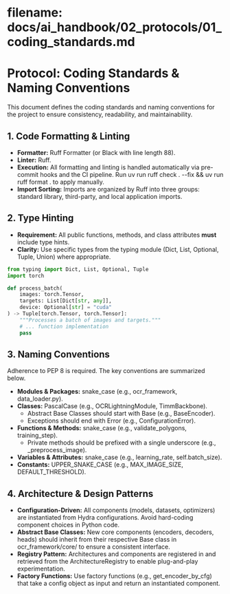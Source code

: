 # **filename: docs/ai_handbook/02_protocols/01_coding_standards.md**
<!-- ai_cue:priority=medium -->
<!-- ai_cue:use_when=code_changes,style -->

# **Protocol: Coding Standards & Naming Conventions**

This document defines the coding standards and naming conventions for the project to ensure consistency, readability, and maintainability.

## **1. Code Formatting & Linting**

* **Formatter:** Ruff Formatter (or Black with line length 88).
* **Linter:** Ruff.
* **Execution:** All formatting and linting is handled automatically via pre-commit hooks and the CI pipeline. Run uv run ruff check . --fix && uv run ruff format . to apply manually.
* **Import Sorting:** Imports are organized by Ruff into three groups: standard library, third-party, and local application imports.

## **2. Type Hinting**

* **Requirement:** All public functions, methods, and class attributes **must** include type hints.
* **Clarity:** Use specific types from the typing module (Dict, List, Optional, Tuple, Union) where appropriate.

```python
from typing import Dict, List, Optional, Tuple
import torch

def process_batch(
    images: torch.Tensor,
    targets: List[Dict[str, any]],
    device: Optional[str] = "cuda"
) -> Tuple[torch.Tensor, torch.Tensor]:
    """Processes a batch of images and targets."""
    # ... function implementation
    pass
```

## **3. Naming Conventions**

Adherence to PEP 8 is required. The key conventions are summarized below.

* **Modules & Packages:** snake_case (e.g., ocr_framework, data_loader.py).
* **Classes:** PascalCase (e.g., OCRLightningModule, TimmBackbone).
  * Abstract Base Classes should start with Base (e.g., BaseEncoder).
  * Exceptions should end with Error (e.g., ConfigurationError).
* **Functions & Methods:** snake_case (e.g., validate_polygons, training_step).
  * Private methods should be prefixed with a single underscore (e.g., _preprocess_image).
* **Variables & Attributes:** snake_case (e.g., learning_rate, self.batch_size).
* **Constants:** UPPER_SNAKE_CASE (e.g., MAX_IMAGE_SIZE, DEFAULT_THRESHOLD).

## **4. Architecture & Design Patterns**

* **Configuration-Driven:** All components (models, datasets, optimizers) are instantiated from Hydra configurations. Avoid hard-coding component choices in Python code.
* **Abstract Base Classes:** New core components (encoders, decoders, heads) should inherit from their respective Base class in ocr_framework/core/ to ensure a consistent interface.
* **Registry Pattern:** Architectures and components are registered in and retrieved from the ArchitectureRegistry to enable plug-and-play experimentation.
* **Factory Functions:** Use factory functions (e.g., get_encoder_by_cfg) that take a config object as input and return an instantiated component.
